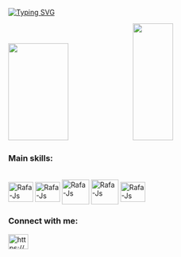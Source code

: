 <!-- Self introduction -->
[![Typing SVG](https://readme-typing-svg.herokuapp.com/?color=8ab020&size=35&center=true&vCenter=true&width=1000&lines=Hi!+my+name+is+Marco+Antonio+Silva;I'm+25+years+old;An+Data+Science+enthusiastic;You're+Welcome!+:%29)](https://git.io/typing-svg)
  
<!-- Stats-->
<div align="left">  
  <img width="49%" height="195px" src="https://github-readme-stats.vercel.app/api?username=marcoapss98&show_icons=true&count_private=true&hide_border=true&title_color=47ab1f&icon_color=26c358&text_color=c9d1d9&bg_color=000000"/>

  <!-- Most used languages-->
  <img width="40%" height="235px" src="https://github-readme-stats.vercel.app/api/top-langs/?username=marcoapss98&layout=compact&hide_border=true&title_color=47ab1f&text_color=c9d1d9&bg_color=000000" />
</div>

<h3 align="left">Main skills:</h3>
<p align="left">
<div style="display: inline_block"><br>
  <img align="center" alt="Rafa-Js" height="40" width="50" src="https://cdn.jsdelivr.net/gh/devicons/devicon/icons/jupyter/jupyter-original.svg"/>
  <img align="center" alt="Rafa-Js" height="40" width="50" src="https://cdn.jsdelivr.net/gh/devicons/devicon/icons/python/python-original.svg"/>
  <img align="center" alt="Rafa-Js" height="50" width="55" src="https://cdn.jsdelivr.net/gh/devicons/devicon/icons/mysql/mysql-original-wordmark.svg"/>
  <img align="center" alt="Rafa-Js" height="50" width="55" src="https://cdn.jsdelivr.net/gh/devicons/devicon/icons/postgresql/postgresql-original-wordmark.svg" />
  <img align="center" alt="Rafa-Js" height="40" width="50" src="https://cdn.jsdelivr.net/gh/devicons/devicon/icons/vscode/vscode-original.svg" />

<h3 align="left">Connect with me:</h3>
<p align="left">
<a href="https://linkedin.com/in/https://www.linkedin.com/in/marco-antonio-pss/" target="blank"><img align="center" src="https://raw.githubusercontent.com/rahuldkjain/github-profile-readme-generator/master/src/images/icons/Social/linked-in-alt.svg" alt="https://www.linkedin.com/in/marco-antonio-pss/" height="30" width="40" /></a>
</p>   
          
          
    
          
          
          
</div>


<!-- Visitor counts -->
<!-- 

<div align="center">
<br><p align="centre"><b>Visitors Count</b></p>  
<p align="center"><img align="center" src="https://profile-counter.glitch.me/{marcoapss98}/count.svg" /></p> 
<br></div> 

-->
